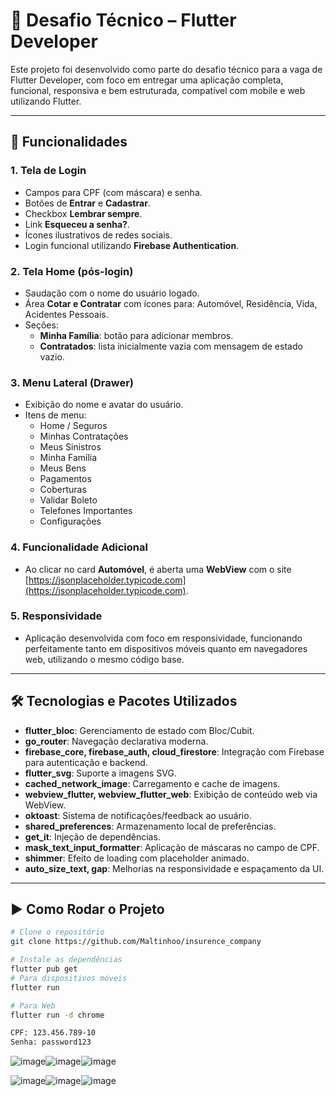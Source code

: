# 🚀 Desafio Técnico – Flutter Developer

Este projeto foi desenvolvido como parte do desafio técnico para a vaga de Flutter Developer, com foco em entregar uma aplicação completa, funcional, responsiva e bem estruturada, compatível com mobile e web utilizando Flutter.

---

## 🔧 Funcionalidades

### 1. Tela de Login
- Campos para CPF (com máscara) e senha.
- Botões de **Entrar** e **Cadastrar**.
- Checkbox **Lembrar sempre**.
- Link **Esqueceu a senha?**.
- Ícones ilustrativos de redes sociais.
- Login funcional utilizando **Firebase Authentication**.

### 2. Tela Home (pós-login)
- Saudação com o nome do usuário logado.
- Área **Cotar e Contratar** com ícones para: Automóvel, Residência, Vida, Acidentes Pessoais.
- Seções:
  - **Minha Família**: botão para adicionar membros.
  - **Contratados**: lista inicialmente vazia com mensagem de estado vazio.

### 3. Menu Lateral (Drawer)
- Exibição do nome e avatar do usuário.
- Itens de menu:
  - Home / Seguros
  - Minhas Contratações
  - Meus Sinistros
  - Minha Família
  - Meus Bens
  - Pagamentos
  - Coberturas
  - Validar Boleto
  - Telefones Importantes
  - Configurações

### 4. Funcionalidade Adicional
- Ao clicar no card **Automóvel**, é aberta uma **WebView** com o site [https://jsonplaceholder.typicode.com](https://jsonplaceholder.typicode.com).

### 5. Responsividade
- Aplicação desenvolvida com foco em responsividade, funcionando perfeitamente tanto em dispositivos móveis quanto em navegadores web, utilizando o mesmo código base.

---

## 🛠️ Tecnologias e Pacotes Utilizados

- **flutter_bloc**: Gerenciamento de estado com Bloc/Cubit.
- **go_router**: Navegação declarativa moderna.
- **firebase_core, firebase_auth, cloud_firestore**: Integração com Firebase para autenticação e backend.
- **flutter_svg**: Suporte a imagens SVG.
- **cached_network_image**: Carregamento e cache de imagens.
- **webview_flutter, webview_flutter_web**: Exibição de conteúdo web via WebView.
- **oktoast**: Sistema de notificações/feedback ao usuário.
- **shared_preferences**: Armazenamento local de preferências.
- **get_it**: Injeção de dependências.
- **mask_text_input_formatter**: Aplicação de máscaras no campo de CPF.
- **shimmer**: Efeito de loading com placeholder animado.
- **auto_size_text, gap**: Melhorias na responsividade e espaçamento da UI.

---

## ▶️ Como Rodar o Projeto

```bash
# Clone o repositório
git clone https://github.com/Maltinhoo/insurence_company

# Instale as dependências
flutter pub get
# Para dispositivos móveis
flutter run

# Para Web
flutter run -d chrome

CPF: 123.456.789-10
Senha: password123
```




![image](https://github.com/user-attachments/assets/0552770d-22a8-48c6-a7c8-435b41ccbc6b)![image](https://github.com/user-attachments/assets/8c1112f0-0f03-45d5-91ec-e4472d32274e)![image](https://github.com/user-attachments/assets/e9c6d079-778e-47af-a909-8bb028e12892)



![image](https://github.com/user-attachments/assets/a5517efe-9c23-4b4d-a8f1-2826c74e3a1c)![image](https://github.com/user-attachments/assets/78d64f47-5a07-4377-ae33-e2aeb75f0e93)![image](https://github.com/user-attachments/assets/47657df9-de61-4b05-aba5-892c5e591ee1)





